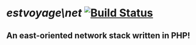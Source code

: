 # *estvoyage\net* [![Build Status](https://travis-ci.org/estvoyage/net.svg)](https://travis-ci.org/estvoyage/net)

## An east-oriented network stack written in PHP!
